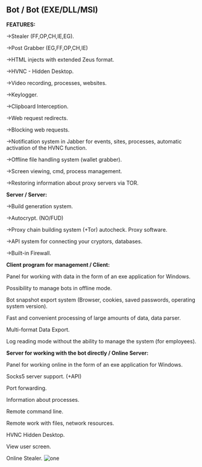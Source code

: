 __Bot / Bot (EXE/DLL/MSI)__
-----------------------------------------------------------------------------------------------
__FEATURES:__

->Stealer (FF,OP,CH,IE,EG).

->Post Grabber (EG,FF,OP,CH,IE)

->HTML injects with extended Zeus format.   

->HVNC - Hidden Desktop.

->Video recording, processes, websites.

->Keylogger.

->Clipboard Interception.

->Web request redirects.

->Blocking web requests.

->Notification system in Jabber for events, sites, processes, automatic activation of the HVNC function.

->Offline file handling system (wallet grabber).

->Screen viewing, cmd, process management.

->Restoring information about proxy servers via TOR.

 


 

__Server / Server:__

 

->Build generation system.

->Autocrypt. (NO/FUD)

->Proxy chain building system (+Tor) autocheck. Proxy software.

->API system for connecting your cryptors, databases.

->Built-in Firewall.


__Client program for management / Client:__   

 

Panel for working with data in the form of an exe application for Windows.

Possibility to manage bots in offline mode.

Bot snapshot export system (Browser, cookies, saved passwords, operating system version).

Fast and convenient processing of large amounts of data, data parser.

Multi-format Data Export.

Log reading mode without the ability to manage the system (for employees).  

 



 

__Server for working with the bot directly / Online Server:__

 

Panel for working online in the form of an exe application for Windows.

Socks5 server support. (+API)

Port forwarding.

Information about processes.

Remote command line.

Remote work with files, network resources.

HVNC Hidden Desktop.

View user screen.

Online Stealer.
![one](https://files.catbox.moe/kamacn.png) 
